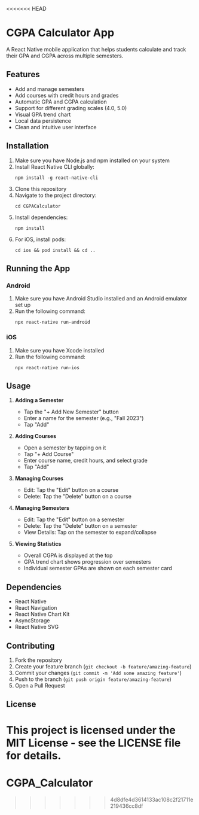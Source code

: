 <<<<<<< HEAD
# CGPA Calculator App

A React Native mobile application that helps students calculate and track their GPA and CGPA across multiple semesters.

## Features

- Add and manage semesters
- Add courses with credit hours and grades
- Automatic GPA and CGPA calculation
- Support for different grading scales (4.0, 5.0)
- Visual GPA trend chart
- Local data persistence
- Clean and intuitive user interface

## Installation

1. Make sure you have Node.js and npm installed on your system
2. Install React Native CLI globally:
   ```
   npm install -g react-native-cli
   ```
3. Clone this repository
4. Navigate to the project directory:
   ```
   cd CGPACalculator
   ```
5. Install dependencies:
   ```
   npm install
   ```
6. For iOS, install pods:
   ```
   cd ios && pod install && cd ..
   ```

## Running the App

### Android

1. Make sure you have Android Studio installed and an Android emulator set up
2. Run the following command:
   ```
   npx react-native run-android
   ```

### iOS

1. Make sure you have Xcode installed
2. Run the following command:
   ```
   npx react-native run-ios
   ```

## Usage

1. **Adding a Semester**
   - Tap the "+ Add New Semester" button
   - Enter a name for the semester (e.g., "Fall 2023")
   - Tap "Add"

2. **Adding Courses**
   - Open a semester by tapping on it
   - Tap "+ Add Course"
   - Enter course name, credit hours, and select grade
   - Tap "Add"

3. **Managing Courses**
   - Edit: Tap the "Edit" button on a course
   - Delete: Tap the "Delete" button on a course

4. **Managing Semesters**
   - Edit: Tap the "Edit" button on a semester
   - Delete: Tap the "Delete" button on a semester
   - View Details: Tap on the semester to expand/collapse

5. **Viewing Statistics**
   - Overall CGPA is displayed at the top
   - GPA trend chart shows progression over semesters
   - Individual semester GPAs are shown on each semester card

## Dependencies

- React Native
- React Navigation
- React Native Chart Kit
- AsyncStorage
- React Native SVG

## Contributing

1. Fork the repository
2. Create your feature branch (`git checkout -b feature/amazing-feature`)
3. Commit your changes (`git commit -m 'Add some amazing feature'`)
4. Push to the branch (`git push origin feature/amazing-feature`)
5. Open a Pull Request

## License

This project is licensed under the MIT License - see the LICENSE file for details.
=======
# CGPA_Calculator
>>>>>>> 4d8dfe4d3614133ac108c2f21711e219436cc8df
